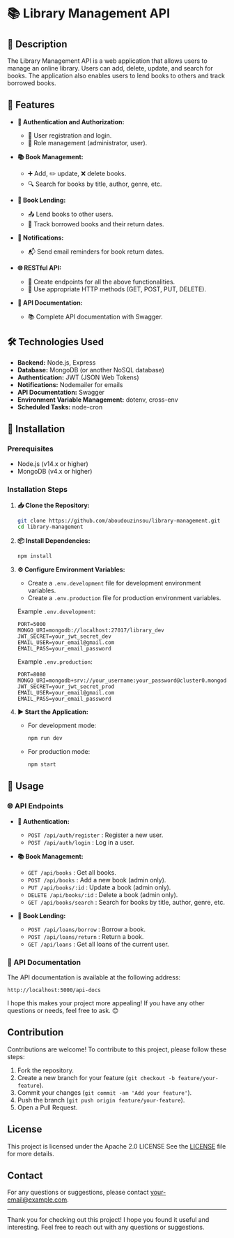# 📚 Library Management API

## 📝 Description

The Library Management API is a web application that allows users to manage an online library. Users can add, delete, update, and search for books. The application also enables users to lend books to others and track borrowed books.

## 🌟 Features

- **🔐 Authentication and Authorization:**
  - 📝 User registration and login.
  - 👥 Role management (administrator, user).

- **📚 Book Management:**
  - ➕ Add, ✏️ update, ❌ delete books.
  - 🔍 Search for books by title, author, genre, etc.

- **📖 Book Lending:**
  - 📤 Lend books to other users.
  - 📅 Track borrowed books and their return dates.

- **📧 Notifications:**
  - 📬 Send email reminders for book return dates.

- **🌐 RESTful API:**
  - 🔗 Create endpoints for all the above functionalities.
  - 📡 Use appropriate HTTP methods (GET, POST, PUT, DELETE).

- **📄 API Documentation:**
  - 📚 Complete API documentation with Swagger.

## 🛠️ Technologies Used

- **Backend:** Node.js, Express
- **Database:** MongoDB (or another NoSQL database)
- **Authentication:** JWT (JSON Web Tokens)
- **Notifications:** Nodemailer for emails
- **API Documentation:** Swagger
- **Environment Variable Management:** dotenv, cross-env
- **Scheduled Tasks:** node-cron

## 🚀 Installation

### Prerequisites

- Node.js (v14.x or higher)
- MongoDB (v4.x or higher)

### Installation Steps

1. **📥 Clone the Repository:**
   ```bash
   git clone https://github.com/aboudouzinsou/library-management.git
   cd library-management
   ```

2. **📦 Install Dependencies:**
   ```bash
   npm install
   ```

3. **⚙️ Configure Environment Variables:**
   - Create a `.env.development` file for development environment variables.
   - Create a `.env.production` file for production environment variables.

   Example `.env.development`:
   ```env
   PORT=5000
   MONGO_URI=mongodb://localhost:27017/library_dev
   JWT_SECRET=your_jwt_secret_dev
   EMAIL_USER=your_email@gmail.com
   EMAIL_PASS=your_email_password
   ```

   Example `.env.production`:
   ```env
   PORT=8080
   MONGO_URI=mongodb+srv://your_username:your_password@cluster0.mongodb.net/library_prod
   JWT_SECRET=your_jwt_secret_prod
   EMAIL_USER=your_email@gmail.com
   EMAIL_PASS=your_email_password
   ```

4. **▶️ Start the Application:**
   - For development mode:
     ```bash
     npm run dev
     ```
   - For production mode:
     ```bash
     npm start
     ```

## 📖 Usage

### 🌐 API Endpoints

- **🔐 Authentication:**
  - `POST /api/auth/register` : Register a new user.
  - `POST /api/auth/login` : Log in a user.

- **📚 Book Management:**
  - `GET /api/books` : Get all books.
  - `POST /api/books` : Add a new book (admin only).
  - `PUT /api/books/:id` : Update a book (admin only).
  - `DELETE /api/books/:id` : Delete a book (admin only).
  - `GET /api/books/search` : Search for books by title, author, genre, etc.

- **📖 Book Lending:**
  - `POST /api/loans/borrow` : Borrow a book.
  - `POST /api/loans/return` : Return a book.
  - `GET /api/loans` : Get all loans of the current user.

### 📄 API Documentation

The API documentation is available at the following address:
```
http://localhost:5000/api-docs
```

I hope this makes your project more appealing! If you have any other questions or needs, feel free to ask. 😊

## Contribution

Contributions are welcome! To contribute to this project, please follow these steps:

1. Fork the repository.
2. Create a new branch for your feature (`git checkout -b feature/your-feature`).
3. Commit your changes (`git commit -am 'Add your feature'`).
4. Push the branch (`git push origin feature/your-feature`).
5. Open a Pull Request.

## License

This project is licensed under the Apache 2.0 LICENSE  See the [LICENSE](LICENSE) file for more details.

## Contact

For any questions or suggestions, please contact [your-email@example.com](mailto:your-email@example.com).

---

Thank you for checking out this project! I hope you found it useful and interesting. Feel free to reach out with any questions or suggestions.
